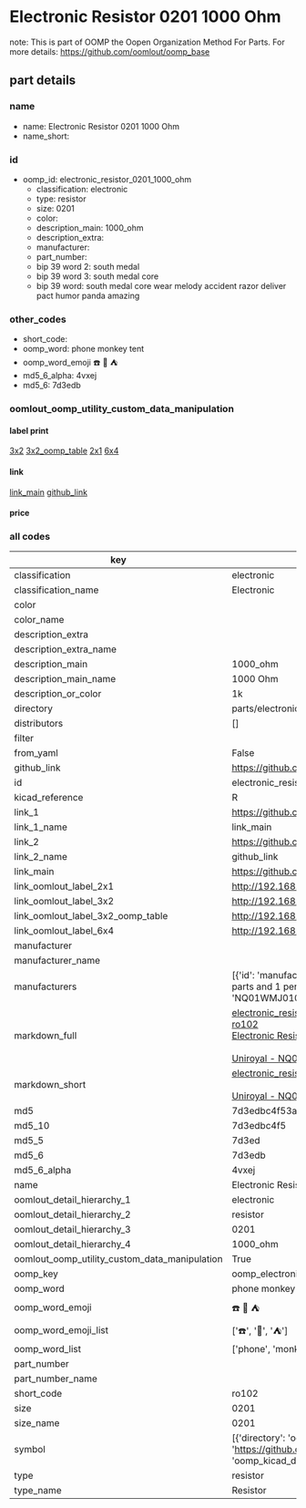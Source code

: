 # Electronic Resistor 0201 1000 Ohm  

note: This is part of OOMP the Oopen Organization Method For Parts. For more details: https://github.com/oomlout/oomp_base

##  part details





### name
* name: Electronic Resistor 0201 1000 Ohm
* name_short: 
### id
* oomp_id: electronic_resistor_0201_1000_ohm
  * classification: electronic
  * type: resistor
  * size: 0201
  * color: 
  * description_main: 1000_ohm
  * description_extra: 
  * manufacturer: 
  * part_number: 
  * bip 39 word 2: south medal
  * bip 39 word 3: south medal core
  * bip 39 word: south medal core wear melody accident razor deliver pact humor panda amazing

### other_codes
* short_code: 
* oomp_word: phone monkey tent
* oomp_word_emoji :phone: :monkey: :tent:
* md5_6_alpha: 4vxej
* md5_6: 7d3edb






### oomlout_oomp_utility_custom_data_manipulation
#### label print
[3x2](http://192.168.1.245:1112/?label=oomp%204vxej)
[3x2_oomp_table](http://192.168.1.107:1112/?label=oomp%204vxej)
[2x1](http://192.168.1.242:1112/?label=oomp%204vxej)
[6x4](http://192.168.1.55:1112/?label=oomp%204vxej)    

#### link

[link_main](https://github.com/oomlout/oomlout_oomp_current_version_messy/tree/main/parts/electronic_resistor_0201_1000_ohm) [github_link](https://github.com/oomlout/oomlout_oomp_part_src/tree/main/parts/electronic_resistor_0201_1000_ohm)                             

#### price







### all codes 
| key | value |  
| --- | --- |  
| classification | electronic |  
| classification_name | Electronic |  
| color |  |  
| color_name |  |  
| description_extra |  |  
| description_extra_name |  |  
| description_main | 1000_ohm |  
| description_main_name | 1000 Ohm |  
| description_or_color | 1k |  
| directory | parts/electronic_resistor_0201_1000_ohm |  
| distributors | [] |  
| filter |  |  
| from_yaml | False |  
| github_link | https://github.com/oomlout/oomlout_oomp_part_src/tree/main/parts/electronic_resistor_0201_1000_ohm |  
| id | electronic_resistor_0201_1000_ohm |  
| kicad_reference | R |  
| link_1 | https://github.com/oomlout/oomlout_oomp_current_version_messy/tree/main/parts/electronic_resistor_0201_1000_ohm |  
| link_1_name | link_main |  
| link_2 | https://github.com/oomlout/oomlout_oomp_part_src/tree/main/parts/electronic_resistor_0201_1000_ohm |  
| link_2_name | github_link |  
| link_main | https://github.com/oomlout/oomlout_oomp_current_version_messy/tree/main/parts/electronic_resistor_0201_1000_ohm |  
| link_oomlout_label_2x1 | http://192.168.1.242:1112/?label=oomp%204vxej |  
| link_oomlout_label_3x2 | http://192.168.1.245:1112/?label=oomp%204vxej |  
| link_oomlout_label_3x2_oomp_table | http://192.168.1.107:1112/?label=oomp%204vxej |  
| link_oomlout_label_6x4 | http://192.168.1.55:1112/?label=oomp%204vxej |  
| manufacturer |  |  
| manufacturer_name |  |  
| manufacturers | [{'id': 'manufacturer_uniroyal', 'link': '', 'name': 'Uniroyal', 'note': {'reason': 'did this one first, but not in jlc pcb basic parts and 1 percent are and they are the same price', 'reason_short': 'not in jlc basic parts'}, 'part_number': 'NQ01WMJ0102TEE'}] |  
| markdown_full | [electronic_resistor_0201_1000_ohm](https://github.com/oomlout/oomlout_oomp_current_version_messy/tree/main/parts/electronic_resistor_0201_1000_ohm)<br>[ro102](https://github.com/oomlout/oomlout_oomp_current_version_messy/tree/main/parts/electronic_resistor_0201_1000_ohm)<br>[Electronic Resistor 0201 1000 Ohm](https://github.com/oomlout/oomlout_oomp_current_version_messy/tree/main/parts/electronic_resistor_0201_1000_ohm)<br><br>[Uniroyal - NQ01WMJ0102TEE- not in jlc basic parts]() [(L)  ](https://www.lcsc.com/search?q=NQ01WMJ0102TEE)[(D)  ](https://www.digikey.com/en/products?keywords=NQ01WMJ0102TEE)[(M)  ](https://www.mouser.com/Search/Refine?Keyword=NQ01WMJ0102TEE)[(N)  ](https://www.newark.com/search?st=NQ01WMJ0102TEE)[(SZ)  ](https://so.szlcsc.com/global.html?k=NQ01WMJ0102TEE)<br> |  
| markdown_short | [electronic_resistor_0201_1000_ohm](https://github.com/oomlout/oomlout_oomp_current_version_messy/tree/main/parts/electronic_resistor_0201_1000_ohm)<br><br>[Uniroyal - NQ01WMJ0102TEE- not in jlc basic parts]() |  
| md5 | 7d3edbc4f53a165405c54f8660a29681 |  
| md5_10 | 7d3edbc4f5 |  
| md5_5 | 7d3ed |  
| md5_6 | 7d3edb |  
| md5_6_alpha | 4vxej |  
| name | Electronic Resistor 0201 1000 Ohm |  
| oomlout_detail_hierarchy_1 | electronic |  
| oomlout_detail_hierarchy_2 | resistor |  
| oomlout_detail_hierarchy_3 | 0201 |  
| oomlout_detail_hierarchy_4 | 1000_ohm |  
| oomlout_oomp_utility_custom_data_manipulation | True |  
| oomp_key | oomp_electronic_resistor_0201_1000_ohm |  
| oomp_word | phone monkey tent |  
| oomp_word_emoji | :phone: :monkey: :tent: |  
| oomp_word_emoji_list | [':phone:', ':monkey:', ':tent:'] |  
| oomp_word_list | ['phone', 'monkey', 'tent'] |  
| part_number |  |  
| part_number_name |  |  
| short_code | ro102 |  
| size | 0201 |  
| size_name | 0201 |  
| symbol | [{'directory': 'oomlout_oomp_symbol_bot/symbols/kicad_device_r//working/working.kicad_sym', 'index': 0, 'link': 'https://github.com/oomlout/oomlout_oomp_symbol_bot/tree/main/symbols/kicad_device_r', 'oomp_key': 'oomp_kicad_device_r'}] |  
| type | resistor |  
| type_name | Resistor |  

